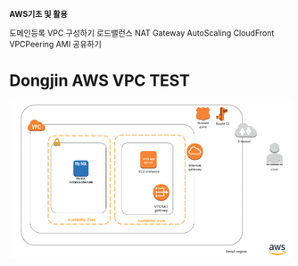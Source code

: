 **AWS기초 및 활용** 


도메인등록
VPC 구성하기
로드밸런스
NAT Gateway
AutoScaling
CloudFront
VPCPeering
AMI 공유하기



# Dongjin AWS VPC TEST

![구성1](https://github.com/dockerdongjin/aws-network-examples/blob/master/case1.png)
